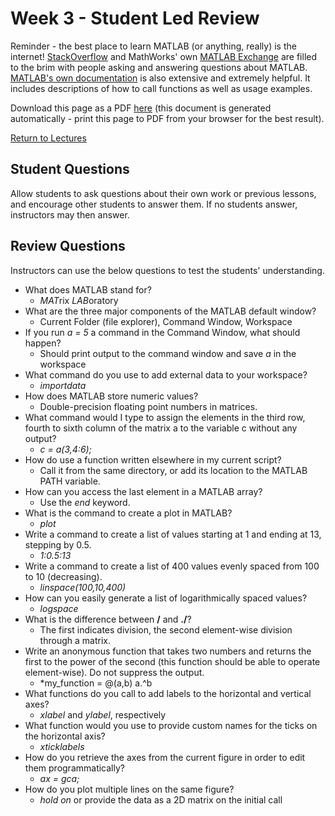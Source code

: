 # Week 3 - Student Led Review
Reminder - the best place to learn MATLAB (or anything, really) is the internet! [StackOverflow](https://stackoverflow.com) and MathWorks' own [MATLAB Exchange](https://www.mathworks.com/matlabcentral/)
are filled to the brim with people asking and answering questions about MATLAB. [MATLAB's own documentation](https://www.mathworks.com/help/matlab/) is also extensive and extremely helpful.
It includes descriptions of how to call functions as well as usage examples.

Download this page as a PDF [here](https://jacksonburns.github.io/MATLAB-Start-to-Finish/Lectures/Week-3/Week-3.pdf) (this document is generated automatically - print this page to PDF from your browser for the best result).

[Return to Lectures](https://jacksonburns.github.io/MATLAB-Start-to-Finish/Lectures/Lectures-Landing-Page)

## Student Questions
Allow students to ask questions about their own work or previous lessons, and encourage other students to answer them. If no students answer, instructors
may then answer.

## Review Questions
Instructors can use the below questions to test the students' understanding.

- What does MATLAB stand for?
	- *MAT*rix *LAB*oratory
- What are the three major components of the MATLAB default window?
	- Current Folder (file explorer), Command Window, Workspace
- If you run *a = 5* a command in the Command Window, what should happen?
	- Should print output to the command window and save *a* in the workspace
- What command do you use to add external data to your workspace?
	- *importdata*
- How does MATLAB store numeric values?
	- Double-precision floating point numbers in matrices.
- What command would I type to assign the elements in the third row, fourth to sixth column of the matrix a to the variable c without any output?
	- *c = a(3,4:6);*
- How do use a function written elsewhere in my current script?
	- Call it from the same directory, or add its location to the MATLAB PATH variable.
- How can you access the last element in a MATLAB array?
	- Use the *end* keyword.
- What is the command to create a plot in MATLAB?
	- *plot*
- Write a command to create a list of values starting at 1 and ending at 13, stepping by 0.5.
	- *1:0.5:13*
- Write a command to create a list of 400 values evenly spaced from 100 to 10 (decreasing).
	- *linspace(100,10,400)*
- How can you easily generate a list of logarithmically spaced values?
	- *logspace*
- What is the difference between **/** and **./**?
	- The first indicates division, the second element-wise division through a matrix.
- Write an anonymous function that takes two numbers and returns the first to the power of the second (this function should be able to operate element-wise). Do not suppress the output.
	- *my_function = @(a,b) a.^b
- What functions do you call to add labels to the horizontal and vertical axes?
	- *xlabel* and *ylabel*, respectively
- What function would you use to provide custom names for the ticks on the horizontal axis?
	- *xticklabels*
- How do you retrieve the axes from the current figure in order to edit them programmatically?
	- *ax = gca;*
- How do you plot multiple lines on the same figure?
	- *hold on* or provide the data as a 2D matrix on the initial call
